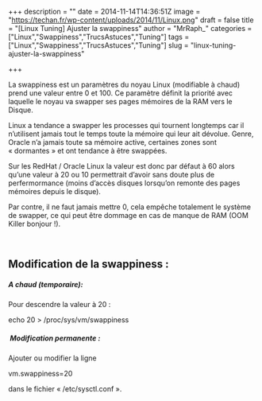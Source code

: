 +++
description = ""
date = 2014-11-14T14:36:51Z
image = "https://techan.fr/wp-content/uploads/2014/11/Linux.png"
draft = false
title = "[Linux Tuning] Ajuster la swappiness"
author = "MrRaph_"
categories = ["Linux","Swappiness","TrucsAstuces","Tuning"]
tags = ["Linux","Swappiness","TrucsAstuces","Tuning"]
slug = "linux-tuning-ajuster-la-swappiness"

+++


La swappiness est un paramètres du noyau Linux (modifiable à chaud) prend une valeur entre 0 et 100. Ce paramètre définit la priorité avec laquelle le noyau va swapper ses pages mémoires de la RAM vers le Disque.  
  
 Linux a tendance a swapper les processes qui tournent longtemps car il n’utilisent jamais tout le temps toute la mémoire qui leur ait dévolue. Genre, Oracle n’a jamais toute sa mémoire active, certaines zones sont « dormantes » et ont tendance à être swappées.

Sur les RedHat / Oracle Linux la valeur est donc par défaut à 60 alors qu’une valeur à 20 ou 10 permettrait d’avoir sans doute plus de perfermormance (moins d’accès disques lorsqu’on remonte des pages mémoires depuis le disque).

Par contre, il ne faut jamais mettre 0, cela empêche totalement le système de swapper, ce qui peut être dommage en cas de manque de RAM (OOM Killer bonjour !).

 


## Modification de la swappiness :

##### A chaud (temporaire):

Pour descendre la valeur à 20 :

echo 20 > /proc/sys/vm/swappiness

#####  Modification permanente :

Ajouter ou modifier la ligne

vm.swappiness=20

dans le fichier « /etc/sysctl.conf ».


